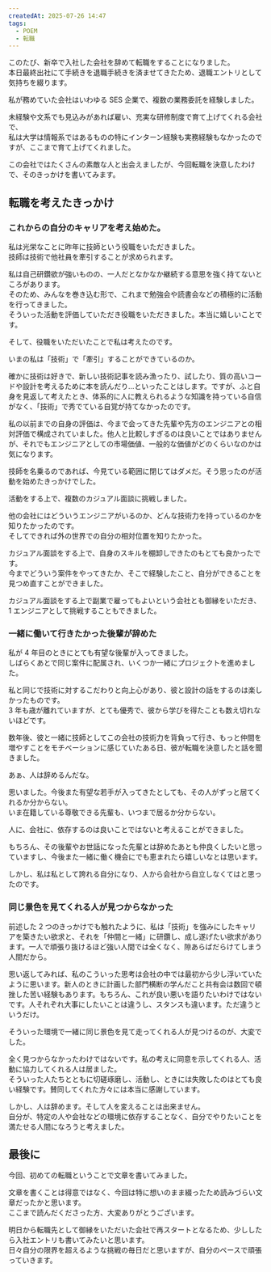 ```yaml
---
createdAt: 2025-07-26 14:47
tags:
  - POEM
  - 転職
---
```

このたび、新卒で入社した会社を辞めて転職をすることになりました。  
本日最終出社にて手続きを退職手続きを済ませてきたため、退職エントリとして気持ちを綴ります。

私が務めていた会社はいわゆる SES 企業で、複数の業務委託を経験しました。

未経験や文系でも見込みがあれば雇い、充実な研修制度で育て上げてくれる会社で、  
私は大学は情報系ではあるものの特にインターン経験も実務経験もなかったのですが、ここまで育て上げてくれました。

この会社ではたくさんの素敵な人と出会えましたが、今回転職を決意したわけで、そのきっかけを書いてみます。

## 転職を考えたきっかけ
### これからの自分のキャリアを考え始めた。

私は光栄なことに昨年に技師という役職をいただきました。  
技師は技術で他社員を牽引することが求められます。

私は自己研鑽欲が強いものの、一人だとなかなか継続する意思を強く持てないところがあります。  
そのため、みんなを巻き込む形で、これまで勉強会や読書会などの積極的に活動を行ってきました。  
そういった活動を評価していただき役職をいただきました。本当に嬉しいことです。

そして、役職をいただいたことで私は考えたのです。

いまの私は「技術」で「牽引」することができているのか。

確かに技術は好きで、新しい技術記事を読み漁ったり、試したり、質の高いコードや設計を考えるために本を読んだり…といったことはします。ですが、ふと自身を見返して考えたとき、体系的に人に教えられるような知識を持っている自信がなく、「技術」で秀でている自覚が持てなかったのです。

私の以前までの自身の評価は、今まで会ってきた先輩や先方のエンジニアとの相対評価で構成されていました。他人と比較しすぎるのは良いことではありませんが、それでもエンジニアとしての市場価値、一般的な価値がどのくらいなのかは気になります。

技師を名乗るのであれば、今見ている範囲に閉じてはダメだ。そう思ったのが活動を始めたきっかけでした。

活動をする上で、複数のカジュアル面談に挑戦しました。

他の会社にはどういうエンジニアがいるのか、どんな技術力を持っているのかを知りたかったのです。  
そしてできれば外の世界での自分の相対位置を知りたかった。

カジュアル面談をする上で、自身のスキルを棚卸しできたのもとても良かったです。  
今までどういう案件をやってきたか、そこで経験したこと、自分ができることを見つめ直すことができました。

カジュアル面談をする上で副業で雇ってもよいという会社とも御縁をいただき、1 エンジニアとして挑戦することもできました。

### 一緒に働いて行きたかった後輩が辞めた
私が 4 年目のときにとても有望な後輩が入ってきました。  
しばらくあとで同じ案件に配属され、いくつか一緒にプロジェクトを進めました。

私と同じで技術に対するこだわりと向上心があり、彼と設計の話をするのは楽しかったものです。  
3 年も歳が離れていますが、とても優秀で、彼から学びを得たことも数え切れないほどです。

数年後、彼と一緒に技師としてこの会社の技術力を背負って行き、もっと仲間を増やすことをモチベーションに感じていたある日、彼が転職を決意したと話を聞きました。

あぁ、人は辞めるんだな。

思いました。今後また有望な若手が入ってきたとしても、その人がずっと居てくれるか分からない。  
いま在籍している尊敬できる先輩も、いつまで居るか分からない。

人に、会社に、依存するのは良いことではないと考えることができました。

もちろん、その後輩やお世話になった先輩とは辞めたあとも仲良くしたいと思っていますし、今後また一緒に働く機会にでも恵まれたら嬉しいなとは思います。

しかし、私は私として誇れる自分になり、人から会社から自立しなくてはと思ったのです。

### 同じ景色を見てくれる人が見つからなかった

前述した 2 つのきっかけでも触れたように、私は「技術」を強みにしたキャリアを築きたい欲求と、それを「仲間と一緒」に研鑽し、成し遂げたい欲求があります。一人で頑張り抜けるほど強い人間では全くなく、隙あらばだらけてしまう人間だから。

思い返してみれば、私のこういった思考は会社の中では最初から少し浮いていたように思います。新人のときに計画した部門横断の学んだこと共有会は数回で頓挫した苦い経験もあります。もちろん、これが良い悪いを語りたいわけではないです。人それぞれ大事にしたいことは違うし、スタンスも違います。ただ違うというだけ。

そういった環境で一緒に同じ景色を見て走ってくれる人が見つけるのが、大変でした。

全く見つからなかったわけではないです。私の考えに同意を示してくれる人、活動に協力してくれる人は居ました。  
そういった人たちとともに切磋琢磨し、活動し、ときには失敗したのはとても良い経験です。賛同してくれた方々には本当に感謝しています。

しかし、人は辞めます。そして人を変えることは出来ません。  
自分が、特定の人や会社などの環境に依存することなく、自分でやりたいことを満たせる人間になろうと考えました。

## 最後に
今回、初めての転職ということで文章を書いてみました。

文章を書くことは得意ではなく、今回は特に想いのまま綴ったため読みづらい文章だったかと思います。  
ここまで読んだくださった方、大変ありがとうございます。

明日から転職先として御縁をいただいた会社で再スタートとなるため、少ししたら入社エントリも書いてみたいと思います。  
日々自分の限界を超えるような挑戦の毎日だと思いますが、自分のペースで頑張っていきます。
